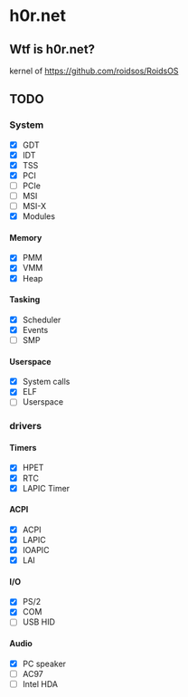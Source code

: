 # h0r.net
## Wtf is h0r.net?
kernel of https://github.com/roidsos/RoidsOS
## TODO
### System
- [x] GDT
- [x] IDT
- [X] TSS
- [x] PCI
- [ ] PCIe
- [ ] MSI
- [ ] MSI-X
- [x] Modules
#### Memory
- [x] PMM
- [x] VMM
- [x] Heap
#### Tasking
- [x] Scheduler
- [x] Events
- [ ] SMP
#### Userspace
- [x] System calls
- [x] ELF
- [ ] Userspace
### drivers
#### Timers
- [x] HPET
- [x] RTC
- [x] LAPIC Timer
#### ACPI
- [X] ACPI
- [x] LAPIC
- [x] IOAPIC
- [x] LAI
#### I/O
- [x] PS/2
- [x] COM
- [ ] USB HID
#### Audio
- [x] PC speaker
- [ ] AC97
- [ ] Intel HDA
<!--
#### Storage
- [ ] IDE
- [ ] SATA
- [ ] NVMe
#### Network
- [ ] RTL8139
- [ ] RTL8169
- [ ] E1000
#### USB
- [ ] UHCI
- [ ] OHCI
- [ ] EHCI
- [ ] XHCI 
#### Network
- [ ] Ethernet
- [ ] ARP
- [ ] IPv4
- [ ] ICMPv4
- [ ] TCP
- [ ] UDP
- [ ] DHCP
- [ ] HTTP
- [ ] Telnet
- [ ] SSL
- [ ] Or just LWIP
#### Partition tables
- [ ] MBR
- [ ] GPT 
#### Filesystems
- [ ] VFS
- [ ] TMPFS
- [ ] DEVTMPFS
- [ ] PROCFS
- [ ] SYSFS
- [ ] USTAR
- [ ] ILAR
- [ ] Ext2
- [ ] Fat32
- [ ] ISO9660
- [ ] NTFS
-->
